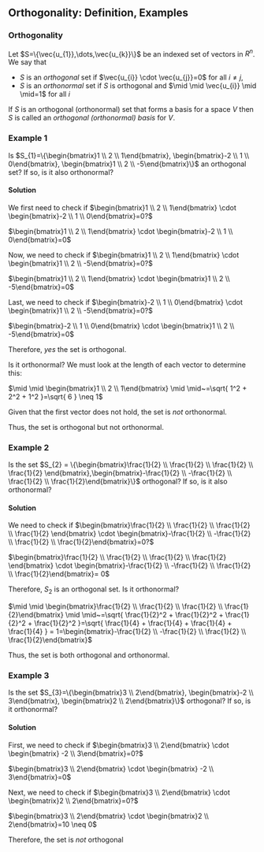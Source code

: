## Orthogonality: Definition, Examples

### Orthogonality

Let $S=\{\vec{u_{1}},\dots,\vec{u_{k}}\}$ be an indexed set of vectors in $R^n$. We say that
- $S$ is an _orthogonal_ set if $\vec{u_{i}} \cdot \vec{u_{j}}=0$ for all $i \neq j$,
- $S$ is an _orthonormal_ set if $S$ is orthogonal and $\mid \mid \vec{u_{i}} \mid \mid=1$ for all $i$

If $S$ is an orthogonal (orthonormal) set that forms a basis for a space $V$ then $S$ is called an _orthogonal (orthonormal) basis_ for $V$.

### Example 1

Is $S_{1}=\{\begin{bmatrix}1 \\ 2 \\ 1\end{bmatrix}, \begin{bmatrix}-2 \\ 1 \\ 0\end{bmatrix}, \begin{bmatrix}1 \\ 2 \\ -5\end{bmatrix}\}$ an orthogonal set? If so, is it also orthonormal?

#### Solution

We first need to check if $\begin{bmatrix}1 \\ 2 \\ 1\end{bmatrix} \cdot \begin{bmatrix}-2 \\ 1 \\ 0\end{bmatrix}=0?$

$\begin{bmatrix}1 \\ 2 \\ 1\end{bmatrix} \cdot \begin{bmatrix}-2 \\ 1 \\ 0\end{bmatrix}=0$

Now, we need to check if $\begin{bmatrix}1 \\ 2 \\ 1\end{bmatrix} \cdot \begin{bmatrix}1 \\ 2 \\ -5\end{bmatrix}=0?$

$\begin{bmatrix}1 \\ 2 \\ 1\end{bmatrix} \cdot \begin{bmatrix}1 \\ 2 \\ -5\end{bmatrix}=0$

Last, we need to check if $\begin{bmatrix}-2 \\ 1 \\ 0\end{bmatrix} \cdot \begin{bmatrix}1 \\ 2 \\ -5\end{bmatrix}=0?$

$\begin{bmatrix}-2 \\ 1 \\ 0\end{bmatrix} \cdot \begin{bmatrix}1 \\ 2 \\ -5\end{bmatrix}=0$

Therefore, _yes_ the set is orthogonal.

Is it orthonormal? We must look at the length of each vector to determine this:

$\mid \mid \begin{bmatrix}1 \\ 2 \\ 1\end{bmatrix} \mid \mid~=\sqrt{ 1^2 + 2^2 + 1^2 }=\sqrt{ 6 } \neq 1$

Given that the first vector does not hold, the set is _not_ orthonormal.

Thus, the set is orthogonal but not orthonormal.

### Example 2

Is the set $S_{2} = \{\begin{bmatrix}\frac{1}{2} \\ \frac{1}{2} \\ \frac{1}{2} \\ \frac{1}{2} \end{bmatrix},\begin{bmatrix}-\frac{1}{2} \\ -\frac{1}{2} \\ \frac{1}{2} \\ \frac{1}{2}\end{bmatrix}\}$ orthogonal? If so, is it also orthonormal?

#### Solution

We need to check if $\begin{bmatrix}\frac{1}{2} \\ \frac{1}{2} \\ \frac{1}{2} \\ \frac{1}{2} \end{bmatrix} \cdot \begin{bmatrix}-\frac{1}{2} \\ -\frac{1}{2} \\ \frac{1}{2} \\ \frac{1}{2}\end{bmatrix}=0?$

$\begin{bmatrix}\frac{1}{2} \\ \frac{1}{2} \\ \frac{1}{2} \\ \frac{1}{2} \end{bmatrix} \cdot \begin{bmatrix}-\frac{1}{2} \\ -\frac{1}{2} \\ \frac{1}{2} \\ \frac{1}{2}\end{bmatrix}= 0$

Therefore, $S_{2}$ is an orthogonal set. Is it orthonormal?

$\mid \mid \begin{bmatrix}\frac{1}{2} \\ \frac{1}{2} \\ \frac{1}{2} \\ \frac{1}{2}\end{bmatrix} \mid \mid~=\sqrt{ \frac{1}{2}^2 + \frac{1}{2}^2 + \frac{1}{2}^2 + \frac{1}{2}^2 }=\sqrt{ \frac{1}{4} + \frac{1}{4} + \frac{1}{4} + \frac{1}{4} } = 1=\begin{bmatrix}-\frac{1}{2} \\ -\frac{1}{2} \\ \frac{1}{2} \\ \frac{1}{2}\end{bmatrix}$

Thus, the set is both orthogonal and orthonormal.

### Example 3

Is the set $S_{3}=\{\begin{bmatrix}3 \\ 2\end{bmatrix}, \begin{bmatrix}-2 \\ 3\end{bmatrix}, \begin{bmatrix}2 \\ 2\end{bmatrix}\}$ orthogonal? If so, is it orthonormal?

#### Solution

First, we need to check if $\begin{bmatrix}3 \\ 2\end{bmatrix} \cdot \begin{bmatrix} -2 \\ 3\end{bmatrix}=0?$

$\begin{bmatrix}3 \\ 2\end{bmatrix} \cdot \begin{bmatrix} -2 \\ 3\end{bmatrix}=0$

Next, we need to check if $\begin{bmatrix}3 \\ 2\end{bmatrix} \cdot \begin{bmatrix}2 \\ 2\end{bmatrix}=0?$

$\begin{bmatrix}3 \\ 2\end{bmatrix} \cdot \begin{bmatrix}2 \\ 2\end{bmatrix}=10 \neq 0$

Therefore, the set is _not_ orthogonal
